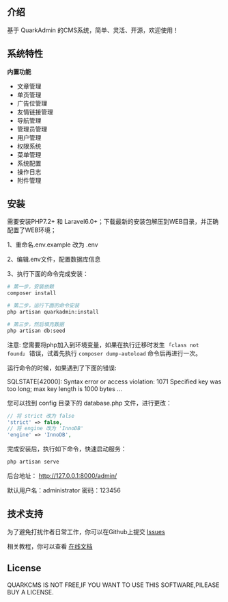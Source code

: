 ## 介绍
基于 QuarkAdmin 的CMS系统，简单、灵活、开源，欢迎使用！

## 系统特性

**内置功能**
* 文章管理
* 单页管理
* 广告位管理
* 友情链接管理
* 导航管理
* 管理员管理
* 用户管理
* 权限系统
* 菜单管理
* 系统配置
* 操作日志
* 附件管理

## 安装

需要安装PHP7.2+ 和 Laravel6.0+；下载最新的安装包解压到WEB目录，并正确配置了WEB环境；

1、重命名.env.example 改为 .env 

2、编辑.env文件，配置数据库信息

3、执行下面的命令完成安装：
``` bash
# 第一步，安装依赖
composer install

# 第二步，运行下面的命令安装
php artisan quarkadmin:install

# 第三步，然后填充数据
php artisan db:seed
```
注意: 您需要将php加入到环境变量，如果在执行迁移时发生 `「class not found」` 错误，试着先执行 `composer dump-autoload` 命令后再进行一次。

运行命令的时候，如果遇到了下面的错误:

SQLSTATE[42000]: Syntax error or access violation: 1071 Specified key was too long; max key length is 1000 bytes ...

您可以找到 config 目录下的 database.php 文件，进行更改：
``` php
// 将 strict 改为 false
'strict' => false,
// 将 engine 改为 'InnoDB'
'engine' => 'InnoDB',
```

完成安装后，执行如下命令，快速启动服务：
``` bash
php artisan serve
```
后台地址： http://127.0.0.1:8000/admin/

默认用户名：administrator 密码：123456

## 技术支持
为了避免打扰作者日常工作，你可以在Github上提交 [Issues](https://github.com/quarkcms/quark-cms/issues)

相关教程，你可以查看 [在线文档](http://www.quarkcms.com/quark-cms/)

## License
QUARKCMS IS NOT FREE,IF YOU WANT TO USE THIS SOFTWARE,PILEASE BUY A LICENSE.